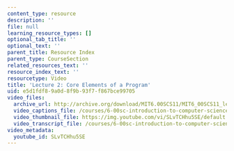 ```yaml
---
content_type: resource
description: ''
file: null
learning_resource_types: []
optional_tab_title: ''
optional_text: ''
parent_title: Resource Index
parent_type: CourseSection
related_resources_text: ''
resource_index_text: ''
resourcetype: Video
title: 'Lecture 2: Core Elements of a Program'
uid: e5d1fdf8-9a0d-8f9b-93f7-f867bce99705
video_files:
  archive_url: http://archive.org/download/MIT6.00SCS11/MIT6_00SCS11_lec02_300k.mp4
  video_captions_file: /courses/6-00sc-introduction-to-computer-science-and-programming-spring-2011/976d10334e56514380097e94bcd2e576_SLvTCHhu5SE.vtt
  video_thumbnail_file: https://img.youtube.com/vi/SLvTCHhu5SE/default.jpg
  video_transcript_file: /courses/6-00sc-introduction-to-computer-science-and-programming-spring-2011/c6dfe342bf66c91ae93c84075de99c45_SLvTCHhu5SE.pdf
video_metadata:
  youtube_id: SLvTCHhu5SE
---
```

